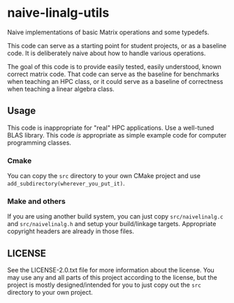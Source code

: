 # naive-linalg-utils

Naive implementations of basic Matrix operations and some typedefs.

This code can serve as a starting point for student projects, or as a baseline code.
It is deliberately naive about how to handle various operations.

The goal of this code is to provide easily tested, easily understood,
known correct matrix code. That code can serve as the baseline for
benchmarks when teaching an HPC class, or it could serve as a baseline of correctness
when teaching a linear algebra class.

## Usage
This code is inappropriate for "real" HPC applications. Use a well-tuned BLAS library.
This code _is_ appropriate as simple example code for computer programming classes.


### Cmake

You can copy the `src` directory to your own CMake project and use
`add_subdirectory(wherever_you_put_it)`.

### Make and others

If you are using another build system, you can just copy `src/naivelinalg.c` and `src/naivelinalg.h` and setup your build/linkage targets. Appropriate copyright headers are already in those files.

## LICENSE

See the LICENSE-2.0.txt file for more information about the license.
You may use any and all parts of this project according to the license, but the project is mostly designed/intended for you to just copy out the `src` directory to your own project.
